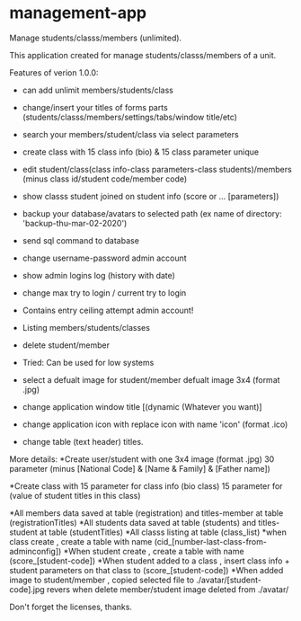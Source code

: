 # management-app
Manage students/classs/members (unlimited).

This application created for manage students/classs/members of a unit.

Features of verion 1.0.0:

 - can add unlimit members/students/class 
 
 - change/insert your titles of forms parts 
          (students/classs/members/settings/tabs/window title/etc)
          
 - search your members/student/class via select parameters
 
 - create class with 15 class info (bio) & 15 class parameter unique
 
 - edit student/class(class info-class parameters-class students)/members 
          (minus class id/student code/member code) 
          
 - show classs student joined on student info (score or ... [parameters])
 
 - backup your database/avatars to selected path 
          (ex name of directory: 'backup-thu-mar-02-2020')
          
 - send sql command to database
 
 - change username-password admin account
 
 - show admin logins log (history with date)
 
 - change max try to login / current try to login 
 
 - Contains entry ceiling attempt admin account!
 
 - Listing members/students/classes
 
 - delete student/member

 - Tried: Can be used for low systems
 
 - select a defualt image for student/member defualt image 3x4 (format .jpg)
 
 - change application window title [(dynamic (Whatever you want)] 
 
 - change application icon with replace icon with name 'icon' (format .ico)
 
 - change table (text header) titles.



More details:
*Create user/student with 
             one 3x4 image (format .jpg)
             30 parameter (minus [National Code] & [Name & Family] & [Father name])
             
*Create class with
             15 parameter for class info (bio class)
             15 parameter for (value of student titles in this class)

*All members data saved at table (registration) and titles-member at table (registrationTitles)
*All students data saved at table (students) and titles-student at table (studentTitles)
*All classs listing at table (class_list)
*when class create , create a table with name (cid_[number-last-class-from-adminconfig])
*When student create , create a table with name (score_[student-code])
*When student added to a class , insert class info + student parameters on that class to (score_[student-code])
*When added image to student/member , copied selected file to ./avatar/[student-code].jpg 
   revers when delete member/student image deleted from ./avatar/
 
 
 
Don't forget the licenses, thanks.
